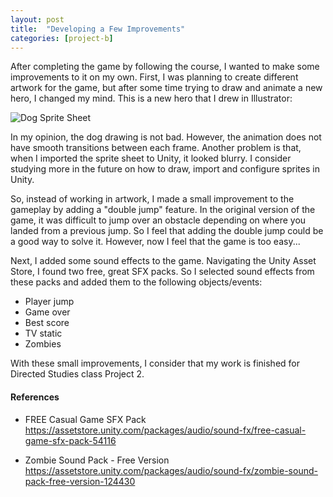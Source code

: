 ```yaml
---
layout: post
title:  "Developing a Few Improvements"
categories: [project-b]
---
```


After completing the game by following the course, I wanted to make some improvements to it on my own. First, I was planning to create different artwork for the game, but after some time trying to draw and animate a new hero, I changed my mind. This is a new hero that I drew in Illustrator:

<img src="https://jeanpierobom.github.io/assets/images/dog-spritesheet.png" alt="Dog Sprite Sheet">

In my opinion, the dog drawing is not bad. However, the animation does not have smooth transitions between each frame. Another problem is that, when I imported the sprite sheet to Unity, it looked blurry. I consider studying more in the future on how to draw, import and configure sprites in Unity.

So, instead of working in artwork, I made a small improvement to the gameplay by adding a "double jump" feature. In the original version of the game, it was difficult to jump over an obstacle depending on where you landed from a previous jump. So I feel that adding the double jump could be a good way to solve it. However, now I feel that the game is too easy...

Next, I added some sound effects to the game. Navigating the Unity Asset Store, I found two free, great SFX packs. So I selected sound effects from these packs and added them to the following objects/events:

- Player jump
- Game over
- Best score
- TV static
- Zombies

With these small improvements, I consider that my work is finished for Directed Studies class Project 2.

#### References

- FREE Casual Game SFX Pack
https://assetstore.unity.com/packages/audio/sound-fx/free-casual-game-sfx-pack-54116

- Zombie Sound Pack - Free Version
https://assetstore.unity.com/packages/audio/sound-fx/zombie-sound-pack-free-version-124430

